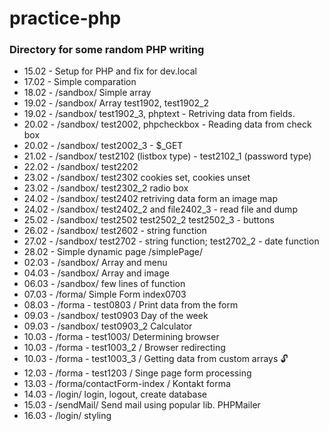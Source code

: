 # practice-php

### Directory for some random PHP writing

- 15.02 - Setup for PHP and fix for dev.local
- 17.02 - Simple comparation
- 18.02 - /sandbox/ Simple array
- 19.02 - /sandbox/ Array test1902, test1902_2
- 19.02 - /sandbox/ test1902_3, phptext - Retriving data from fields.
- 20.02 - /sandbox/ test2002, phpcheckbox - Reading data from check box
- 20.02 - /sandbox/ test2002_3 - $_GET
- 21.02 - /sandbox/ test2102 (listbox type) - test2102_1 (password type)
- 22.02 - /sandbox/ test2202
- 23.02 - /sandbox/ test2302 cookies set, cookies unset
- 23.02 - /sandbox/ test2302_2 radio box
- 24.02 - /sandbox/ test2402 retriving data form an image map
- 24.02 - /sandbox/ test2402_2 and file2402_3 - read file and dump
- 25.02 - /sandbox/ test2502  test2502_2 test2502_3 - buttons
- 26.02 - /sandbox/ test2602 - string function
- 27.02 - /sandbox/ test2702 - string function; test2702_2 - date function
- 28.02 - Simple dynamic page /simplePage/
- 02.03 - /sandbox/ Array and menu
- 04.03 - /sandbox/ Array and image
- 06.03 - /sandbox/ few lines of function
- 07.03 - /forma/ Simple Form index0703
- 08.03 - /forma - test0803 / Print data from the form
- 09.03 - /sandbox/ test0903 Day of the week
- 09.03 - /sandbox/ test0903_2 Calculator
- 10.03 - /forma - test1003/ Determining browser
- 10.03 - /forma - test1003_2 / Browser redirecting
- 10.03 - /forma - test1003_3 / Getting data from custom arrays :unlock:
- 12.03 - /forma - test1203 / Singe page form processing
- 13.03 - /forma/contactForm-index / Kontakt forma
- 14.03 - /login/ login, logout, create database
- 15.03 - /sendMail/ Send mail using popular lib. PHPMailer
- 16.03 - /login/ styling
